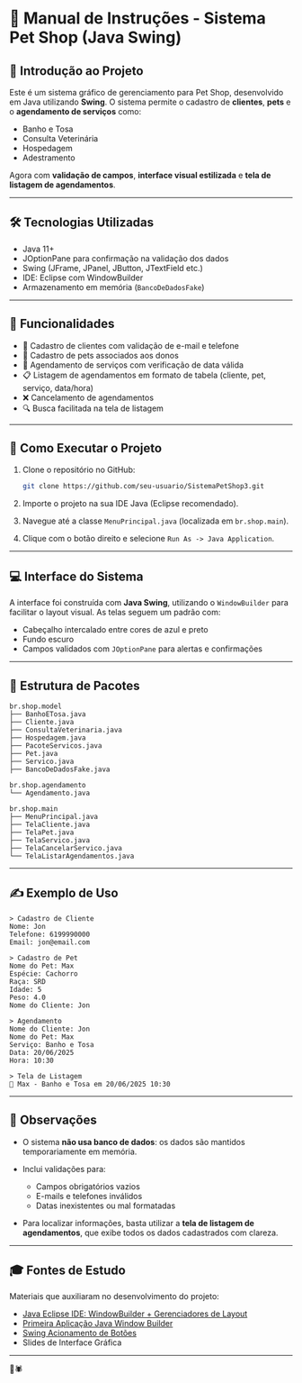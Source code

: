 # 🐾 Manual de Instruções - Sistema Pet Shop (Java Swing)

## 📌 Introdução ao Projeto

Este é um sistema gráfico de gerenciamento para Pet Shop, desenvolvido em Java utilizando **Swing**. O sistema permite o cadastro de **clientes**, **pets** e o **agendamento de serviços** como:

- Banho e Tosa  
- Consulta Veterinária  
- Hospedagem  
- Adestramento

Agora com **validação de campos**, **interface visual estilizada** e **tela de listagem de agendamentos**.

---

## 🛠️ Tecnologias Utilizadas

- Java 11+  
- JOptionPane para confirmação na validação dos dados
- Swing (JFrame, JPanel, JButton, JTextField etc.)  
- IDE: Eclipse com WindowBuilder  
- Armazenamento em memória (`BancoDeDadosFake`)

---

## 🧩 Funcionalidades

- 📇 Cadastro de clientes com validação de e-mail e telefone  
- 🐶 Cadastro de pets associados aos donos  
- 📅 Agendamento de serviços com verificação de data válida  
- 📋 Listagem de agendamentos em formato de tabela (cliente, pet, serviço, data/hora)  
- ❌ Cancelamento de agendamentos  
- 🔍 Busca facilitada na tela de listagem  

---

## 🚀 Como Executar o Projeto

1. Clone o repositório no GitHub:
   ```bash
   git clone https://github.com/seu-usuario/SistemaPetShop3.git

2. Importe o projeto na sua IDE Java (Eclipse recomendado).

3. Navegue até a classe `MenuPrincipal.java` (localizada em `br.shop.main`).

4. Clique com o botão direito e selecione `Run As -> Java Application`.

---

## 💻 Interface do Sistema

A interface foi construída com **Java Swing**, utilizando o `WindowBuilder` para facilitar o layout visual. As telas seguem um padrão com:

* Cabeçalho intercalado entre cores de azul e preto
* Fundo escuro
* Campos validados com `JOptionPane` para alertas e confirmações 

---

## 📂 Estrutura de Pacotes

```text
br.shop.model
├── BanhoETosa.java
├── Cliente.java
├── ConsultaVeterinaria.java
├── Hospedagem.java
├── PacoteServicos.java
├── Pet.java
├── Servico.java
├── BancoDeDadosFake.java

br.shop.agendamento
└── Agendamento.java

br.shop.main
├── MenuPrincipal.java
├── TelaCliente.java
├── TelaPet.java
├── TelaServico.java
├── TelaCancelarServico.java
└── TelaListarAgendamentos.java
```

---

## ✍️ Exemplo de Uso

```text
> Cadastro de Cliente
Nome: Jon
Telefone: 6199990000
Email: jon@email.com

> Cadastro de Pet
Nome do Pet: Max
Espécie: Cachorro
Raça: SRD
Idade: 5
Peso: 4.0
Nome do Cliente: Jon

> Agendamento
Nome do Cliente: Jon
Nome do Pet: Max
Serviço: Banho e Tosa
Data: 20/06/2025
Hora: 10:30

> Tela de Listagem
🐾 Max - Banho e Tosa em 20/06/2025 10:30
```

---

## 📃 Observações

* O sistema **não usa banco de dados**: os dados são mantidos temporariamente em memória.
* Inclui validações para:

  * Campos obrigatórios vazios
  * E-mails e telefones inválidos
  * Datas inexistentes ou mal formatadas
* Para localizar informações, basta utilizar a **tela de listagem de agendamentos**, que exibe todos os dados cadastrados com clareza.

---

## 🎓 Fontes de Estudo

Materiais que auxiliaram no desenvolvimento do projeto:

* [Java Eclipse IDE: WindowBuilder + Gerenciadores de Layout](https://youtu.be/aiVe49TfciM?si=EDheTsdCOjDW3-eH)
* [Primeira Aplicação Java Window Builder](https://youtu.be/o7LMCjINOMo?si=Z2PhzkQpVZPZoARl)
* [Swing Acionamento de Botões](https://youtu.be/mFj4JCLFmqg?si=7hYsKespSljF8nnP)
* Slides de Interface Gráfica

---

🖤🕷️

